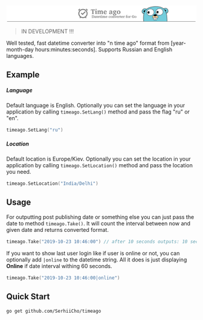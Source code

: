 ![clothing shop](https://github.com/SerhiiCho/timeago/blob/master/.github/example.png?raw=true)

> IN DEVELOPMENT !!!

Well tested, fast datetime converter into "n time ago" format from [year-month-day hours:minutes:seconds]. Supports Russian and English languages.

## Example
##### Language
Default language is English. Optionally you can set the language in your application by calling `timeago.SetLang()` method and pass the flag "ru" or "en".

```go
timeago.SetLang("ru")
```

##### Location
Default location is Europe/Kiev. Optionally you can set the location in your application by calling `timeago.SetLocation()` method and pass the location you need.

```go
timeago.SetLocation("India/Delhi")
```

## Usage

For outputting post publishing date or something else you can just pass the date to method `timeago.Take()`. It will count the interval between now and given date and returns converted format.

```go
timeago.Take("2019-10-23 10:46:00") // after 10 seconds outputs: 10 seconds ago
```

If you want to show last user login like if user is online or not, you can optionally add `|online` to the datetime string. All it does is just displaying **Online** if date interval withing 60 seconds.

```go
timeago.Take("2019-10-23 10:46:00|online")
```

## Quick Start

```bash
go get github.com/SerhiiCho/timeago
```
